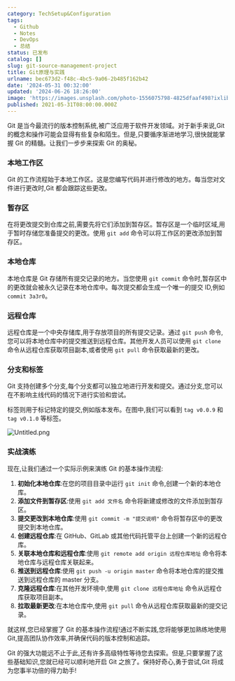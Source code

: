 ```yaml
---
category: TechSetup&Configuration
tags:
  - Github
  - Notes
  - DevOps
  - 总结
status: 已发布
catalog: []
slug: git-source-management-project
title: Git原理与实践
urlname: bec673d2-f48c-4bc5-9a06-2b485f162b42
date: '2024-05-31 00:32:00'
updated: '2024-06-26 18:26:00'
image: 'https://images.unsplash.com/photo-1556075798-4825dfaaf498?ixlib=rb-4.0.3&q=85&fm=jpg&crop=entropy&cs=srgb'
published: 2021-05-31T08:00:00.000Z
---
```


Git 是当今最流行的版本控制系统,被广泛应用于软件开发领域。对于新手来说,Git 的概念和操作可能会显得有些复杂和陌生。但是,只要循序渐进地学习,很快就能掌握 Git 的精髓。让我们一步步来探索 Git 的奥秘。


### 本地工作区


Git 的工作流程始于本地工作区。这是您编写代码并进行修改的地方。每当您对文件进行更改时,Git 都会跟踪这些更改。


### 暂存区


在将更改提交到仓库之前,需要先将它们添加到暂存区。暂存区是一个临时区域,用于暂时存储您准备提交的更改。使用 `git add` 命令可以将工作区的更改添加到暂存区。


### 本地仓库


本地仓库是 Git 存储所有提交记录的地方。当您使用 `git commit` 命令时,暂存区中的更改就会被永久记录在本地仓库中。每次提交都会生成一个唯一的提交 ID,例如 `commit 3a3r0`。


### 远程仓库


远程仓库是一个中央存储库,用于存放项目的所有提交记录。通过 `git push` 命令,您可以将本地仓库中的提交推送到远程仓库。其他开发人员可以使用 `git clone` 命令从远程仓库获取项目副本,或者使用 `git pull` 命令获取最新的更改。


### 分支和标签


Git 支持创建多个分支,每个分支都可以独立地进行开发和提交。通过分支,您可以在不影响主线代码的情况下进行实验和尝试。


标签则用于标记特定的提交,例如版本发布。在图中,我们可以看到 `tag v0.0.9` 和 `tag v0.1.0` 等标签。


![Untitled.png](https://prod-files-secure.s3.us-west-2.amazonaws.com/5d24fe63-e567-4804-86f9-9fdc62e13082/77b77e01-3aab-4add-bdbd-7f489727861d/Untitled.png?X-Amz-Algorithm=AWS4-HMAC-SHA256&X-Amz-Content-Sha256=UNSIGNED-PAYLOAD&X-Amz-Credential=ASIAZI2LB466WKD6IOII%2F20250203%2Fus-west-2%2Fs3%2Faws4_request&X-Amz-Date=20250203T213217Z&X-Amz-Expires=3600&X-Amz-Security-Token=IQoJb3JpZ2luX2VjEAUaCXVzLXdlc3QtMiJHMEUCIC3pH%2F0BqGy5qTz28AXKa9FCvtxrxq3XOEdmdC3MpnMfAiEAt6CPSE%2F3uvDwYMh989lK%2B8%2FOl7peRwb66Q%2FAJdx7d%2BUq%2FwMIHhAAGgw2Mzc0MjMxODM4MDUiDDUPnZLMeGkpXnjbNSrcA5viJ5xfRGlpujJbtqFLWKPqZvSE1RtBXVfTUfJEfp6vkwkU%2BVwZOBUMsYYPjIWuoS3cAuN7blG7Z3KwheMKH9HvX2IPZ1kuBCrySpqFKjiOTa9cbOPmv8L1tFuLTQS%2BrbwTkVPOj%2F4BeqmNcNlzmCBQpiSlkk%2FZVTFqzTPqF%2BM4v92lhVABBQNVSNQYvXgF9DzKktgbWceLTle6kWJb18fbvmMJJDSsJxFlOOPsx9XcPm4LhA5byKf4kxU5vT6nZxVuhbSpNZSypdnAdn3x2R3vZKprHVIreKOsDiVrXlgX%2FFnFxOFK4LSOfxgW0uGyXbP3VoCYmbJujjeusrxRgrIlcbqZrJDvItdbL6MQIFBlX6R0zRDEMmMP3iNBcEABf1xbyfG8L5%2FeXzLwksy4NvwwLSNmKRET%2Bk0k4234%2BTUBSJPkA3vaMHuY2%2BAccjHIXn%2BqeK%2FdPVOuJtTHhJQEEsOHJYXPOCRy2zzFil4EgUC3fSZ7KTx%2B2dhdwa5%2BMaBObJnTZYkw8R%2FZO7PU7VvazDIy%2Fpt9jZCVdCepTSb6BZhxqDPpxAQeN2AGJnbZAPDRfWHTlipvCoAA6rj%2FZsvWYWHuOFJB6%2BsEXNSHSOdETJB2YSjCcDURvWwo0YJbMLXZhL0GOqUBF7YUCBF8tTcA4XlVqfCEV2EYzlGS7K9PLhHi%2BFkzGldXfe03oLsanRcnzY6ewHPI0kM1jd64s885jzPUUPkJMzx203U7xujtRgnGuvHOe8iOGb94EdYZpdCMQfSQY5N1lprMzEcdJa%2FCCPVJ4ybcnwkPShNVvcLoBC6hRV0OtZEGGCn0XDXF%2BfLJFbPKuqN3clMF7Bjp6iO4tEbBHkp5gFn5Oikn&X-Amz-Signature=899874a06a7056a86961f5994cdba1bd9cd05b70437895b2c86be8db2cb84bcd&X-Amz-SignedHeaders=host&x-id=GetObject)


### 实战演练


现在,让我们通过一个实际示例来演练 Git 的基本操作流程:

1. **初始化本地仓库**:在您的项目目录中运行 `git init` 命令,创建一个新的本地仓库。
2. **添加文件到暂存区**:使用 `git add 文件名` 命令将新建或修改的文件添加到暂存区。
3. **提交更改到本地仓库**:使用 `git commit -m "提交说明"` 命令将暂存区中的更改提交到本地仓库。
4. **创建远程仓库**:在 GitHub、GitLab 或其他代码托管平台上创建一个新的远程仓库。
5. **关联本地仓库和远程仓库**:使用 `git remote add origin 远程仓库地址` 命令将本地仓库与远程仓库关联起来。
6. **推送到远程仓库**:使用 `git push -u origin master` 命令将本地仓库的提交推送到远程仓库的 master 分支。
7. **克隆远程仓库**:在其他开发环境中,使用 `git clone 远程仓库地址` 命令从远程仓库获取项目副本。
8. **拉取最新更改**:在本地仓库中,使用 `git pull` 命令从远程仓库获取最新的提交记录。

就这样,您已经掌握了 Git 的基本操作流程!通过不断实践,您将能够更加熟练地使用 Git,提高团队协作效率,并确保代码的版本控制和追踪。


Git 的强大功能远不止于此,还有许多高级特性等待您去探索。但是,只要掌握了这些基础知识,您就已经可以顺利地开启 Git 之旅了。保持好奇心,勇于尝试,Git 将成为您事半功倍的得力助手!

